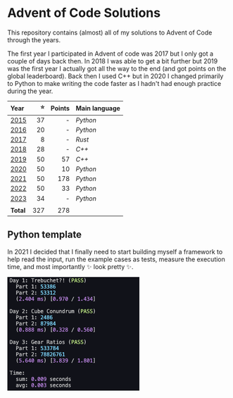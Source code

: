 # Advent of Code Solutions
This repository contains (almost) all of my solutions to Advent of Code through the years.

The first year I participated in Advent of code was 2017 but I only got a couple of days back then.
In 2018 I was able to get a bit further but 2019 was the first year I actually got all the way to
the end (and got points on the global leaderboard). Back then I used C++ but in 2020 I changed
primarily to Python to make writing the code faster as I hadn't had enough practice during the year.

| Year          | :star: | Points | Main language |
| :------------ | -----: | -----: | :------------ |
| [2015](/2015) |     37 |      - | _Python_      |
| [2016](/2016) |     20 |      - | _Python_      |
| [2017](/2017) |      8 |      - | _Rust_        |
| [2018](/2018) |     28 |      - | _C++_         |
| [2019](/2019) |     50 |     57 | _C++_         |
| [2020](/2020) |     50 |     10 | _Python_      |
| [2021](/2021) |     50 |    178 | _Python_      |
| [2022](/2022) |     50 |     33 | _Python_      |
| [2023](/2023) |     34 |      - | _Python_      |
|               |        |        |               |
| **Total**     |    327 |    278 |               |


## Python template
In 2021 I decided that I finally need to start building myself a framework to help read the input,
run the example cases as tests, measure the execution time, and most importantly :sparkles: look
pretty :sparkles:.

![a screenshot of what my python template prints to the terminal](output-example.png)
